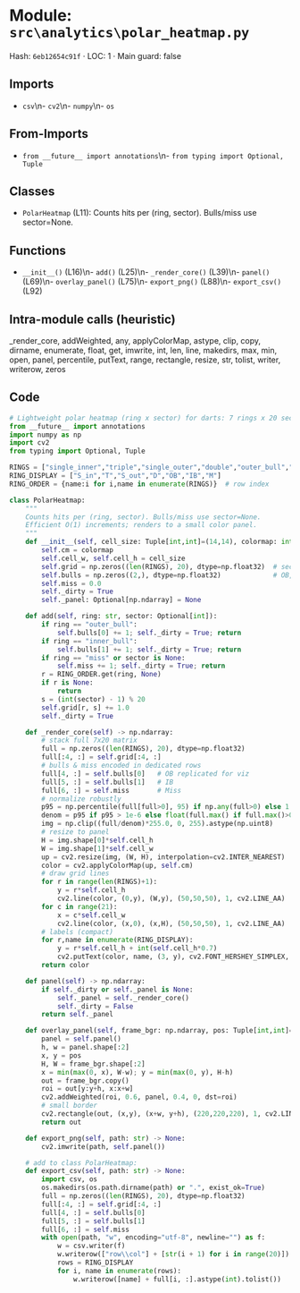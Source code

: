 # Module: `src\analytics\polar_heatmap.py`
Hash: `6eb12654c91f` · LOC: 1 · Main guard: false

## Imports
- `csv`\n- `cv2`\n- `numpy`\n- `os`

## From-Imports
- `from __future__ import annotations`\n- `from typing import Optional, Tuple`

## Classes
- `PolarHeatmap` (L11): Counts hits per (ring, sector). Bulls/miss use sector=None.

## Functions
- `__init__()` (L16)\n- `add()` (L25)\n- `_render_core()` (L39)\n- `panel()` (L69)\n- `overlay_panel()` (L75)\n- `export_png()` (L88)\n- `export_csv()` (L92)

## Intra-module calls (heuristic)
_render_core, addWeighted, any, applyColorMap, astype, clip, copy, dirname, enumerate, float, get, imwrite, int, len, line, makedirs, max, min, open, panel, percentile, putText, range, rectangle, resize, str, tolist, writer, writerow, zeros

## Code
```python
# Lightweight polar heatmap (ring x sector) for darts: 7 rings x 20 sectors
from __future__ import annotations
import numpy as np
import cv2
from typing import Optional, Tuple

RINGS = ["single_inner","triple","single_outer","double","outer_bull","inner_bull","miss"]
RING_DISPLAY = ["S_in","T","S_out","D","OB","IB","M"]
RING_ORDER = {name:i for i,name in enumerate(RINGS)}  # row index

class PolarHeatmap:
    """
    Counts hits per (ring, sector). Bulls/miss use sector=None.
    Efficient O(1) increments; renders to a small color panel.
    """
    def __init__(self, cell_size: Tuple[int,int]=(14,14), colormap: int=cv2.COLORMAP_TURBO):
        self.cm = colormap
        self.cell_w, self.cell_h = cell_size
        self.grid = np.zeros((len(RINGS), 20), dtype=np.float32)  # sector 0..19 (1..20)
        self.bulls = np.zeros((2,), dtype=np.float32)             # OB, IB
        self.miss = 0.0
        self._dirty = True
        self._panel: Optional[np.ndarray] = None

    def add(self, ring: str, sector: Optional[int]):
        if ring == "outer_bull":
            self.bulls[0] += 1; self._dirty = True; return
        if ring == "inner_bull":
            self.bulls[1] += 1; self._dirty = True; return
        if ring == "miss" or sector is None:
            self.miss += 1; self._dirty = True; return
        r = RING_ORDER.get(ring, None)
        if r is None:
            return
        s = (int(sector) - 1) % 20
        self.grid[r, s] += 1.0
        self._dirty = True

    def _render_core(self) -> np.ndarray:
        # stack full 7x20 matrix
        full = np.zeros((len(RINGS), 20), dtype=np.float32)
        full[:4, :] = self.grid[:4, :]
        # bulls & miss encoded in dedicated rows
        full[4, :] = self.bulls[0]   # OB replicated for viz
        full[5, :] = self.bulls[1]   # IB
        full[6, :] = self.miss       # Miss
        # normalize robustly
        p95 = np.percentile(full[full>0], 95) if np.any(full>0) else 1.0
        denom = p95 if p95 > 1e-6 else float(full.max() if full.max()>0 else 1.0)
        img = np.clip((full/denom)*255.0, 0, 255).astype(np.uint8)
        # resize to panel
        H = img.shape[0]*self.cell_h
        W = img.shape[1]*self.cell_w
        up = cv2.resize(img, (W, H), interpolation=cv2.INTER_NEAREST)
        color = cv2.applyColorMap(up, self.cm)
        # draw grid lines
        for r in range(len(RINGS)+1):
            y = r*self.cell_h
            cv2.line(color, (0,y), (W,y), (50,50,50), 1, cv2.LINE_AA)
        for c in range(21):
            x = c*self.cell_w
            cv2.line(color, (x,0), (x,H), (50,50,50), 1, cv2.LINE_AA)
        # labels (compact)
        for r,name in enumerate(RING_DISPLAY):
            y = r*self.cell_h + int(self.cell_h*0.7)
            cv2.putText(color, name, (3, y), cv2.FONT_HERSHEY_SIMPLEX, 0.35, (255,255,255), 1, cv2.LINE_AA)
        return color

    def panel(self) -> np.ndarray:
        if self._dirty or self._panel is None:
            self._panel = self._render_core()
            self._dirty = False
        return self._panel

    def overlay_panel(self, frame_bgr: np.ndarray, pos: Tuple[int,int]=(10,10)) -> np.ndarray:
        panel = self.panel()
        h, w = panel.shape[:2]
        x, y = pos
        H, W = frame_bgr.shape[:2]
        x = min(max(0, x), W-w); y = min(max(0, y), H-h)
        out = frame_bgr.copy()
        roi = out[y:y+h, x:x+w]
        cv2.addWeighted(roi, 0.6, panel, 0.4, 0, dst=roi)
        # small border
        cv2.rectangle(out, (x,y), (x+w, y+h), (220,220,220), 1, cv2.LINE_AA)
        return out

    def export_png(self, path: str) -> None:
        cv2.imwrite(path, self.panel())

    # add to class PolarHeatmap:
    def export_csv(self, path: str) -> None:
        import csv, os
        os.makedirs(os.path.dirname(path) or ".", exist_ok=True)
        full = np.zeros((len(RINGS), 20), dtype=np.float32)
        full[:4, :] = self.grid[:4, :]
        full[4, :] = self.bulls[0]
        full[5, :] = self.bulls[1]
        full[6, :] = self.miss
        with open(path, "w", encoding="utf-8", newline="") as f:
            w = csv.writer(f)
            w.writerow(["row\\col"] + [str(i + 1) for i in range(20)])
            rows = RING_DISPLAY
            for i, name in enumerate(rows):
                w.writerow([name] + full[i, :].astype(int).tolist())
```
